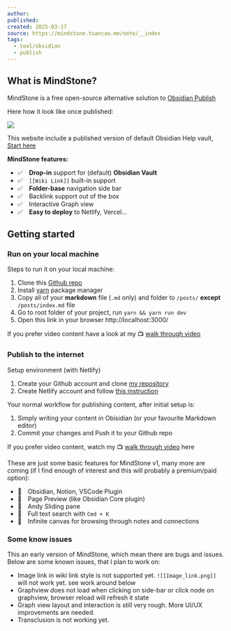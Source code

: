 ```yaml
---
author: 
published: 
created: 2025-03-17
source: https://mindstone.tuancao.me/note/__index
tags:
  - tool/obsidian
  - publish
---
```

## What is MindStone?

MindStone is a free open-source alternative solution to [Obsidian Publish](https://obsidian.md/publish)

Here how it look like once published:

![](https://mindstone.tuancao.me/images/CleanShot%202022-04-20%20at%2008.34.17@2x.png)

This website include a published version of default Obsidian Help vault, [Start here](https://mindstone.tuancao.me/note/__Start++++here)

**MindStone features:**

- ✅ **Drop-in** support for (default) **Obsidian Vault**
- ✅ `[[Wiki Link]]` built-in support
- ✅ **Folder-base** navigation side bar
- ✅ Backlink support out of the box
- ✅ Interactive Graph view
- ✅ **Easy to deploy** to Netlify, Vercel...

## Getting started

### Run on your local machine

Steps to run it on your local machine:

1. Clone this [Github repo](https://github.com/TuanManhCao/digital-garden)
2. Install [yarn](https://classic.yarnpkg.com/lang/en/docs/install/#mac-stable) package manager
3. Copy all of your **markdown** file (`.md` only) and folder to `/posts/` **except** `/posts/index.md` file
4. Go to root folder of your project, run `yarn && yarn run dev`
5. Open this link in your browser http://localhost:3000/

If you prefer video content have a look at my 📺 [walk through video](https://youtu.be/7_SmWA-_Wx8)

### Publish to the internet

Setup environment (with Netlify)

1. Create your Github account and clone [my repository](https://github.com/TuanManhCao/digital-garden)
2. Create Netlify account and follow [this instruction](https://www.netlify.com/blog/2020/11/30/how-to-deploy-next.js-sites-to-netlify/)

Your normal workflow for publishing content, after initial setup is:

1. Simply writing your content in Obisidian (or your favourite Markdown editor)
2. Commit your changes and Push it to your Github repo

If you prefer video content, watch my 📺 [walk through video](https://youtu.be/n8QDO6l64aw) here

These are just some basic features for MindStone v1, many more are coming (if I find enough of interest and this will probably a premium/paid option):

- 🎯 Obsidian, Notion, VSCode Plugin
- 🎯 Page Preview (like Obsidian Core plugin)
- 🎯 Andy Sliding pane
- 🎯 Full text search with `Cmd + K`
- 🎯 Infinite canvas for browsing through notes and connections

### Some know issues

This an early version of MindStone, which mean there are bugs and issues. Below are some known issues, that I plan to work on:

- Image link in wiki link style is not supported yet. `![[Image_link.png]]` will not work yet. see work around below
- Graphview does not load when clicking on side-bar or click node on graphview, browser reload will refresh it state
- Graph view layout and interaction is still very rough. More UI/UX improvements are needed.
- Transclusion is not working yet.
